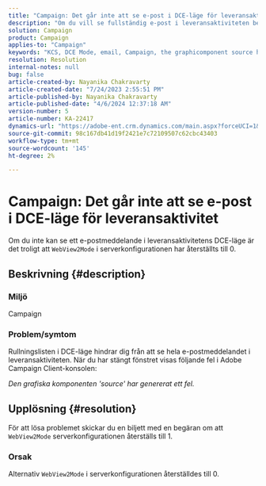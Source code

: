 ```yaml
---
title: "Campaign: Det går inte att se e-post i DCE-läge för leveransaktivitet"
description: "Om du vill se fullständig e-post i leveransaktiviteten begär du att WebView2Mode-serverkonfigurationen ska återställas till 1."
solution: Campaign
product: Campaign
applies-to: "Campaign"
keywords: "KCS, DCE Mode, email, Campaign, the graphicomponent source has generated an error, delivery activity"
resolution: Resolution
internal-notes: null
bug: false
article-created-by: Nayanika Chakravarty
article-created-date: "7/24/2023 2:55:51 PM"
article-published-by: Nayanika Chakravarty
article-published-date: "4/6/2024 12:37:18 AM"
version-number: 5
article-number: KA-22417
dynamics-url: "https://adobe-ent.crm.dynamics.com/main.aspx?forceUCI=1&pagetype=entityrecord&etn=knowledgearticle&id=156f902c-322a-ee11-bdf4-6045bd0065f9"
source-git-commit: 98c167db41d19f2421e7c72109507c62cbc43403
workflow-type: tm+mt
source-wordcount: '145'
ht-degree: 2%

---
```


# Campaign: Det går inte att se e-post i DCE-läge för leveransaktivitet


Om du inte kan se ett e-postmeddelande i leveransaktivitetens DCE-läge är det troligt att `WebView2Mode` i serverkonfigurationen har återställts till 0.

## Beskrivning {#description}


### Miljö

Campaign

### Problem/symtom

Rullningslisten i DCE-läge hindrar dig från att se hela e-postmeddelandet i leveransaktiviteten. När du har stängt fönstret visas följande fel i Adobe Campaign Client-konsolen:

*Den grafiska komponenten &#39;source&#39; har genererat ett fel.*


## Upplösning {#resolution}


För att lösa problemet skickar du en biljett med en begäran om att `WebView2Mode` serverkonfigurationen återställs till 1.

### Orsak

Alternativ `WebView2Mode` i serverkonfigurationen återställdes till 0.
